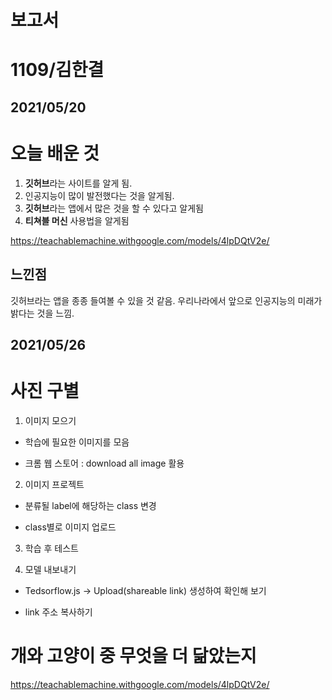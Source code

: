 보고서
=============
1109/김한결
===========
2021/05/20
-------------
오늘 배운 것
==========
1. **깃허브**라는 사이트를 알게 됨.
2. 인공지능이 많이 발전했다는 것을 알게됨.
3. **깃허브**라는 앱에서 많은 것을 할 수 있다고 알게됨
4. **티쳐블 머신** 사용법을 알게됨

https://teachablemachine.withgoogle.com/models/4lpDQtV2e/

느낀점
------------
깃허브라는 앱을 종종 들여볼 수 있을 것 같음.
우리나라에서 앞으로 인공지능의 미래가 밝다는 것을 느낌.

2021/05/26
-------------
사진 구별
=============
1. 이미지 모으기

- 학습에 필요한 이미지를 모음

- 크롬 웹 스토어 : download all image 활용

2. 이미지 프로젝트


- 분류될 label에 해당하는 class 변경

- class별로 이미지 업로드

3. 학습 후 테스트

4. 모델 내보내기

- Tedsorflow.js -> Upload(shareable link) 생성하여 확인해 보기 

- link 주소 복사하기

개와 고양이 중 무엇을 더 닮았는지
=========================
https://teachablemachine.withgoogle.com/models/4lpDQtV2e/
